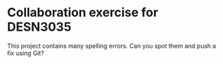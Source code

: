 # Collaboration exercise for DESN3035

This project contains many spelling errors. Can you spot them and push a fix using Git?
